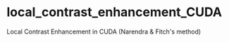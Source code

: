 # local_contrast_enhancement_CUDA
Local Contrast Enhancement in CUDA (Narendra &amp; Fitch's method)
